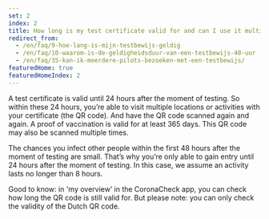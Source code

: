 ```yaml
---
set: 2
index: 2
title: How long is my test certificate valid for and can I use it multiple times?
redirect_from: 
  - /en/faq/9-hoe-lang-is-mijn-testbewijs-geldig
  - /en/faq/10-waarom-is-de-geldigheidsduur-van-een-testbewijs-40-uur
  - /en/faq/35-kan-ik-meerdere-pilots-bezoeken-met-een-testbewijs/
featuredHome: true
featuredHomeIndex: 2
---
```

A test certificate is valid until 24 hours after the moment of testing. So within these 24 hours, you’re able to visit multiple locations or activities with your certificate (the QR code). And have the QR code scanned again and again. A proof of vaccination is valid for at least 365 days. This QR code may also be scanned multiple times.

The chances you infect other people within the first 48 hours after the moment of testing are small. That’s why you’re only able to gain entry until 24 hours after the moment of testing. In this case, we assume an activity lasts no longer than 8 hours.

Good to know: in 'my overview’ in the CoronaCheck app, you can check how long the QR code is still valid for. But please note: you can only check the validity of the Dutch QR code.
